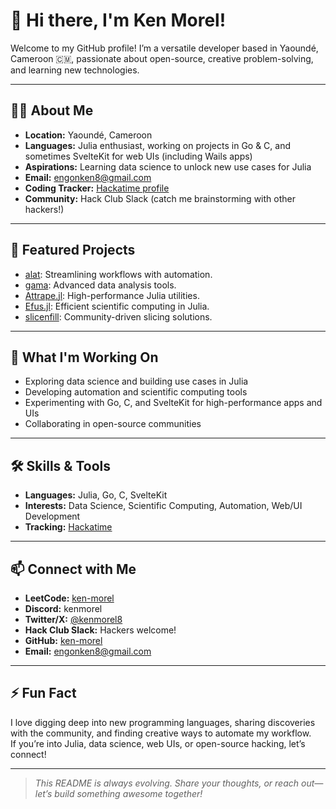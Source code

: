 # 👋 Hi there, I'm Ken Morel!

Welcome to my GitHub profile! I’m a versatile developer based in Yaoundé, Cameroon 🇨🇲, passionate about open-source, creative problem-solving, and learning new technologies.

---

## 🧑‍💻 About Me

- **Location:** Yaoundé, Cameroon
- **Languages:** Julia enthusiast, working on projects in Go & C, and sometimes SvelteKit for web UIs (including Wails apps)
- **Aspirations:** Learning data science to unlock new use cases for Julia
- **Email:** engonken8@gmail.com
- **Coding Tracker:** [Hackatime profile](https://hackatime.com/profile/ken-morel)
- **Community:** Hack Club Slack (catch me brainstorming with other hackers!)

---

## 🚀 Featured Projects

- [alat](https://github.com/ken-morel/alat): Streamlining workflows with automation.
- [gama](https://github.com/ken-morel/gama): Advanced data analysis tools.
- [Attrape.jl](https://github.com/ken-morel/Attrape.jl): High-performance Julia utilities.
- [Efus.jl](https://github.com/ken-morel/Efus.jl): Efficient scientific computing in Julia.
- [slicenfill](https://github.com/recordbreakersorg/slicenfill): Community-driven slicing solutions.

---

## 🌱 What I'm Working On

- Exploring data science and building use cases in Julia
- Developing automation and scientific computing tools
- Experimenting with Go, C, and SvelteKit for high-performance apps and UIs
- Collaborating in open-source communities

---

## 🛠️ Skills & Tools

- **Languages:** Julia, Go, C, SvelteKit
- **Interests:** Data Science, Scientific Computing, Automation, Web/UI Development
- **Tracking:** [Hackatime](https://hackatime.com/profile/ken-morel)

---

## 📫 Connect with Me

- **LeetCode:** [ken-morel](https://leetcode.com/ken-morel)
- **Discord:** kenmorel
- **Twitter/X:** [@kenmorel8](https://twitter.com/kenmorel8)
- **Hack Club Slack:** Hackers welcome!
- **GitHub:** [ken-morel](https://github.com/ken-morel)
- **Email:** engonken8@gmail.com

---

## ⚡ Fun Fact

I love digging deep into new programming languages, sharing discoveries with the community, and finding creative ways to automate my workflow.  
If you’re into Julia, data science, web UIs, or open-source hacking, let’s connect!

---

> *This README is always evolving. Share your thoughts, or reach out—let’s build something awesome together!*